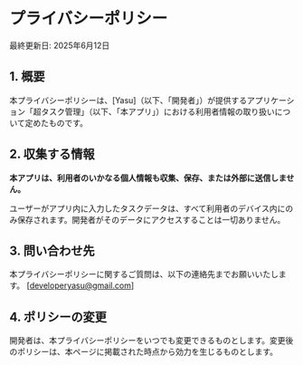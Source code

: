 # プライバシーポリシー

最終更新日: 2025年6月12日

## 1. 概要
本プライバシーポリシーは、[Yasu]（以下、「開発者」）が提供するアプリケーション「超タスク管理」（以下、「本アプリ」）における利用者情報の取り扱いについて定めたものです。

## 2. 収集する情報
**本アプリは、利用者のいかなる個人情報も収集、保存、または外部に送信しません。**

ユーザーがアプリ内に入力したタスクデータは、すべて利用者のデバイス内にのみ保存されます。開発者がそのデータにアクセスすることは一切ありません。

## 3. 問い合わせ先
本プライバシーポリシーに関するご質問は、以下の連絡先までお願いいたします。
[developeryasu@gmail.com]

## 4. ポリシーの変更
開発者は、本プライバシーポリシーをいつでも変更できるものとします。変更後のポリシーは、本ページに掲載された時点から効力を生じるものとします。
